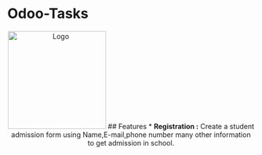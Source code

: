 # Odoo-Tasks

<p align="center">
    <img src="file:///home/rahul_ranjan/Downloads/schoollogo.png" alt="Logo" width="200">
  </a>
## Features
* <b>Registration :</b> Create a student admission form using Name,E-mail,phone number many other information to get admission in school.
